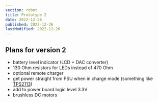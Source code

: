 ```yaml
---
section: robot
title: Prototype 2
date: 2022-12-26
published: 2022-12-26
lastModified: 2022-12-26
---
```


## Plans for version 2

- battery level indicator (LCD + DAC converter)
- 130 Ohm resistors for LEDs instead of 470 Ohm
- optional remote charger
- get power straight from PSU when in charge mode (something like [TPS2113](https://www.ti.com/lit/ds/symlink/tps2113.pdf))
- add to power board logic level 3.3V
- brushless DC motors